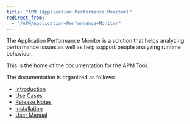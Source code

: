 ```yaml
---
title: "APM (Application Performance Monitor)"
redirect_from:
  - "/APM/Application+Performance+Monitor"
---
```

The Application Performance Monitor is a solution that helps analyzing performance issues as well as help support people analyzing runtime behaviour.

This is the home of the documentation for the APM Tool.

The documentation is organized as follows:

*   [Introduction](Introduction)
*   [Use Cases](Use+Cases)
*   [Release Notes](Release+Notes)
*   [Installation](Installation)
*   [User Manual](User+Manual)

